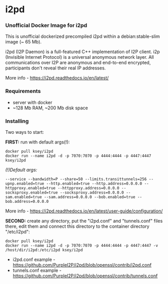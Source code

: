 # i2pd
### Unofficial Docker Image for i2pd
This is unofficial dockerized precompiled i2pd within a debian:stable-slim image (~ 65 Mb).

i2pd (I2P Daemon) is a full-featured C++ implementation of I2P client. i2p (Invisible Internet Protocol) is a universal anonymous network layer. All communications over I2P are anonymous and end-to-end encrypted, participants don't reveal their real IP addresses.

More info - https://i2pd.readthedocs.io/en/latest/

### Requirements

* server with docker
* ~128 Mb RAM, ~200 Mb disk space 

### Installing

Two ways to start:

**FIRST:** run with default args(!):
```
docker pull ksey/i2pd
docker run --name i2pd -d -p 7070:7070 -p 4444:4444 -p 4447:4447 ksey/i2pd
```

*(!)Default args:*
```
--service --bandwidth=P --share=50 --limits.transittunnels=256 --upnp.enabled=true --http.enabled=true --http.address=0.0.0.0 --httpproxy.enabled=true --httpproxy.address=0.0.0.0 --socksproxy.enabled=true --socksproxy.address=0.0.0.0 --sam.enabled=true --sam.address=0.0.0.0 --bob.enabled=true --bob.address=0.0.0.0
```

More info - https://i2pd.readthedocs.io/en/latest/user-guide/configuration/

**SECOND:** create any directory, put the "i2pd.conf" and "tunnels.conf" files there, edit them and connect this directory to the container directory "/etc/i2pd":
```
docker pull ksey/i2pd
docker run --name i2pd -d -p 7070:7070 -p 4444:4444 -p 4447:4447 -v /host/dir/i2pd:/etc/i2pd ksey/i2pd
```

* i2pd.conf example - https://github.com/PurpleI2P/i2pd/blob/openssl/contrib/i2pd.conf 
* tunnels.conf example - https://github.com/PurpleI2P/i2pd/blob/openssl/contrib/tunnels.conf
